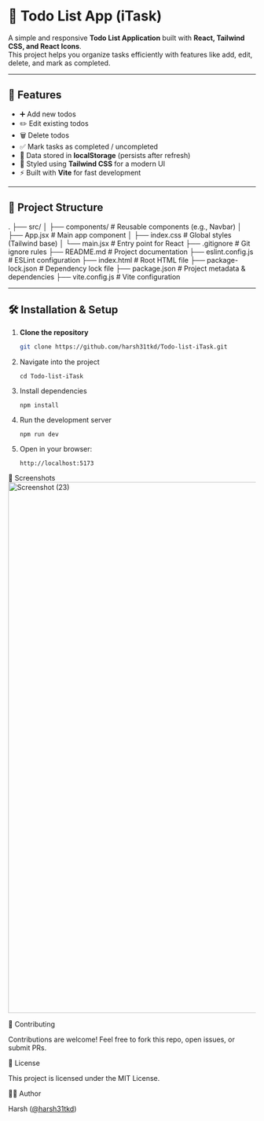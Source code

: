 # 📝 Todo List App (iTask)

A simple and responsive **Todo List Application** built with **React, Tailwind CSS, and React Icons**.  
This project helps you organize tasks efficiently with features like add, edit, delete, and mark as completed.

---

## 🚀 Features
- ➕ Add new todos  
- ✏️ Edit existing todos  
- 🗑️ Delete todos  
- ✅ Mark tasks as completed / uncompleted  
- 💾 Data stored in **localStorage** (persists after refresh)  
- 🎨 Styled using **Tailwind CSS** for a modern UI  
- ⚡ Built with **Vite** for fast development  

---

## 📂 Project Structure
.
├── src/
│ ├── components/ # Reusable components (e.g., Navbar)
│ ├── App.jsx # Main app component
│ ├── index.css # Global styles (Tailwind base)
│ └── main.jsx # Entry point for React
├── .gitignore # Git ignore rules
├── README.md # Project documentation
├── eslint.config.js # ESLint configuration
├── index.html # Root HTML file
├── package-lock.json # Dependency lock file
├── package.json # Project metadata & dependencies
├── vite.config.js # Vite configuration


---

## 🛠️ Installation & Setup

1. **Clone the repository**
   ```bash
   git clone https://github.com/harsh31tkd/Todo-list-iTask.git
    ```
2. Navigate into the project
    ```
    cd Todo-list-iTask
    ```

3. Install dependencies
    ```
    npm install
    ```

4. Run the development server
    ```
    npm run dev
    ```

5. Open in your browser:
    ```
    http://localhost:5173
    ```

📸 Screenshots
<img width="1920" height="1080" alt="Screenshot (23)" src="https://github.com/user-attachments/assets/faa30589-8258-4e03-be5e-a53662a87383" />


🤝 Contributing

Contributions are welcome! Feel free to fork this repo, open issues, or submit PRs.

📜 License

This project is licensed under the MIT License.

👨‍💻 Author

Harsh ([@harsh31tkd](https://github.com/harsh31tkd?utm_source=chatgpt.com))

